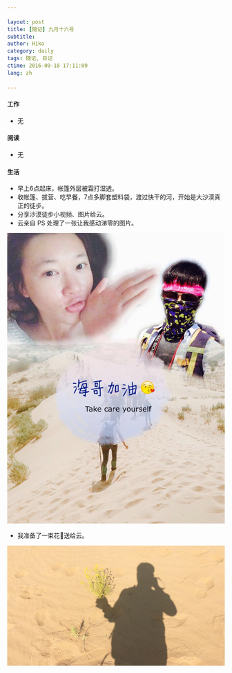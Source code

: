 ```yaml
---

layout: post  
title: [随记] 九月十六号  
subtitle:   
author: Hiko  
category: daily
tags: 随记, 日记  
ctime: 2016-09-18 17:11:09  
lang: zh  

---
```


#### 工作

- 无

#### 阅读

- 无

#### 生活

- 早上6点起床，帐篷外层被霜打湿透。
- 收帐篷、拔营、吃早餐，7点多脚套塑料袋，渡过快干的河，开始是大沙漠真正的徒步。
- 分享沙漠徒步小视频、图片给云。
- 云亲自 PS 处理了一张让我感动涕零的图片。
 
![Yun 3](/resource/images/kubuqi_yun3.jpg)  

- 我准备了一束花🌹送给云。  
    
![Yun hua](/resource/images/kubuqi_yun_hua.jpg)  